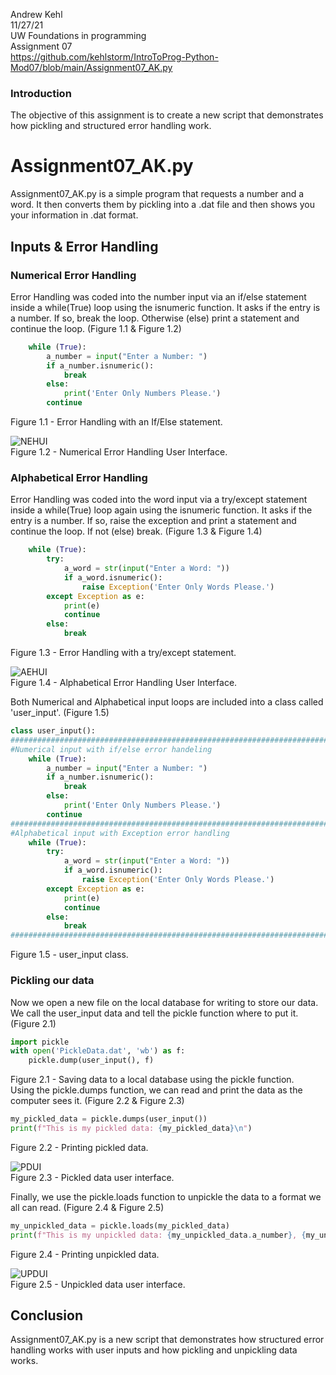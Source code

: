 Andrew Kehl  
11/27/21  
UW Foundations in programming  
Assignment 07  
https://github.com/kehlstorm/IntroToProg-Python-Mod07/blob/main/Assignment07_AK.py  

### Introduction
The objective of this assignment is to create a new script that demonstrates how pickling and structured error handling work. 
 
# Assignment07_AK.py
Assignment07_AK.py is a simple program that requests a number and a word. It then converts them by pickling into a .dat file and then shows you your information in .dat format. 

## Inputs & Error Handling

### Numerical Error Handling
Error Handling was coded into the number input via an if/else statement inside a while(True) loop using the isnumeric function. It asks if the entry is a number. If so, break the loop. Otherwise (else) print a statement and continue the loop. (Figure 1.1 & Figure 1.2)
```python
    while (True):
        a_number = input("Enter a Number: ")
        if a_number.isnumeric():
            break
        else:
            print('Enter Only Numbers Please.')
        continue
```
Figure 1.1 - Error Handling with an If/Else statement.  
  
![NEHUI](https://raw.githubusercontent.com/kehlstorm/IntroToProg-Python-Mod07/main/docs/Numerical%20Error%20Handling%20UI.jpg)  
Figure 1.2 - Numerical Error Handling User Interface.  

### Alphabetical Error Handling
Error Handling was coded into the word input via a try/except statement inside a while(True) loop again using the isnumeric function. It asks if the entry is a number. If so, raise the exception and print a statement and continue the loop. If not (else) break. (Figure 1.3 & Figure 1.4)
```python
    while (True):
        try:
            a_word = str(input("Enter a Word: "))
            if a_word.isnumeric():
                raise Exception('Enter Only Words Please.')
        except Exception as e:
            print(e)
            continue
        else:
            break
```  
Figure 1.3 - Error Handling with a try/except statement.  
  
![AEHUI](https://raw.githubusercontent.com/kehlstorm/IntroToProg-Python-Mod07/main/docs/Alphabeticall%20Error%20Handling%20UI.jpg)  
Figure 1.4 - Alphabetical Error Handling User Interface.  

Both Numerical and Alphabetical input loops are included into a class called 'user_input'. (Figure 1.5)
```python
class user_input():
#################################################################################
#Numerical input with if/else error handeling
    while (True):
        a_number = input("Enter a Number: ")
        if a_number.isnumeric():
            break
        else:
            print('Enter Only Numbers Please.')
        continue
#################################################################################
#Alphabetical input with Exception error handling
    while (True):
        try:
            a_word = str(input("Enter a Word: "))
            if a_word.isnumeric():
                raise Exception('Enter Only Words Please.')
        except Exception as e:
            print(e)
            continue
        else:
            break
#################################################################################
```
Figure 1.5 - user_input class.  
### Pickling our data
Now we open a new file on the local database for writing to store our data. We call the user_input data and tell the pickle function where to put it.  (Figure 2.1)
```python
import pickle
with open('PickleData.dat', 'wb') as f:
    pickle.dump(user_input(), f)
``` 
Figure 2.1 - Saving data to a local database using the pickle function.  
Using the pickle.dumps function, we can read and print the data as the computer sees it. (Figure 2.2 & Figure 2.3)
```python
my_pickled_data = pickle.dumps(user_input())
print(f"This is my pickled data: {my_pickled_data}\n")
```
Figure 2.2 - Printing pickled data.  
  
![PDUI](https://raw.githubusercontent.com/kehlstorm/IntroToProg-Python-Mod07/main/docs/Pickled%20Data%20UI.jpg)  
Figure 2.3 - Pickled data user interface.  
  
Finally, we use the pickle.loads function to unpickle the data to a format we all can read. (Figure 2.4 & Figure 2.5)
```python
my_unpickled_data = pickle.loads(my_pickled_data)
print(f"This is my unpickled data: {my_unpickled_data.a_number}, {my_unpickled_data.a_word}")
```
Figure 2.4 - Printing unpickled data.  
  
![UPDUI](https://raw.githubusercontent.com/kehlstorm/IntroToProg-Python-Mod07/main/docs/Unpickled%20Data.jpg)  
Figure 2.5 - Unpickled data user interface.  
  
## Conclusion
Assignment07_AK.py is a new script that demonstrates how structured error handling works with user inputs and how pickling and unpickling data works. 
